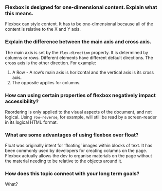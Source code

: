 ### Flexbox is designed for one-dimensional content. Explain what this means.

Flexbox can style content. It has to be one-dimensional because all of the content is relative to the X and Y axis.

### Explain the difference between the main axis and cross axis.

The main axis is set by the `flex-direction` property. It is determined by columns or rows. Different elements have different default directions. The cross axis is the other direction. For example:

1. A Row - A row’s main axis is horizontal and the vertical axis is its cross axis.
2. The opposite applies for columns.

### How can using certain properties of flexbox negatively impact accessibility?

Reordering is only applied to the visual aspects of the document, and not logical. Using `row-reverse`, for example, will still be read by a screen-reader in its logical HTML format.

### What are some advantages of using flexbox over float?

Float was originally intent for ‘floating’ images within blocks of text. It has been commonly used by developers for creating columns on the page. Flexbox actually allows the dev to organise materials on the page without the material needing to be relative to the objects around it.

### How does this topic connect with your long term goals?

What?
